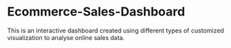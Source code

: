 # Ecommerce-Sales-Dashboard
This is an interactive dashboard created using different types of customized visualization to analyse online sales data.

